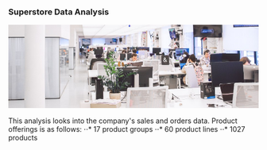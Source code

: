 ### Superstore Data Analysis
 
![alt text](https://github.com/atikahmd/Superstore-Sales/blob/main/visuals/header_superstore.jpg "Superstore")

This analysis looks into the company's sales and orders data. Product offerings is as follows:
⋅⋅* 17 product groups
⋅⋅* 60 product lines
⋅⋅* 1027 products
